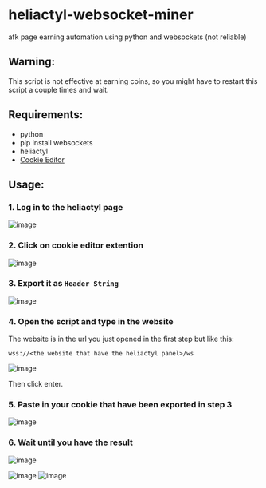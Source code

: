 # heliactyl-websocket-miner
afk page earning automation using python and websockets (not reliable)

## Warning:
This script is not effective at earning coins, so you might have to restart this script a couple times and wait.

## Requirements:
- python
- pip install websockets
- heliactyl
- [Cookie Editor](https://chromewebstore.google.com/detail/cookie-editor/hlkenndednhfkekhgcdicdfddnkalmdm)

## Usage:

### 1. Log in to the heliactyl page
  
![image](https://github.com/bulieme/heliactyl-websocket-miner/assets/53142287/f8d14f8e-dfdf-4102-a8db-be1a376b7ca2)

### 2. Click on cookie editor extention

![image](https://github.com/bulieme/heliactyl-websocket-miner/assets/53142287/26f6ad6d-6b18-445c-bb3e-5896e2311dfe)

### 3. Export it as `Header String`

![image](https://github.com/bulieme/heliactyl-websocket-miner/assets/53142287/e0b52510-0fea-40c9-bf4a-6e875eabb0bf)

### 4. Open the script and type in the website
The website is in the url you just opened in the first step but like this: 

    wss://<the website that have the heliactyl panel>/ws

![image](https://github.com/bulieme/heliactyl-websocket-miner/assets/53142287/f552a32e-a5e7-4e81-84a2-85a224d6d732)

Then click enter.

### 5. Paste in your cookie that have been exported in step 3

![image](https://github.com/bulieme/heliactyl-websocket-miner/assets/53142287/3e3e5f99-5d97-4f86-861f-3cb2586ad7c7)

### 6. Wait until you have the result

![image](https://github.com/bulieme/heliactyl-websocket-miner/assets/53142287/a125b0c8-8fc7-4890-b5b6-5e9d628664b2)

![image](https://github.com/bulieme/heliactyl-websocket-miner/assets/53142287/822e5c03-1779-4cb2-bd06-9b4b69bef61c) ![image](https://github.com/bulieme/heliactyl-websocket-miner/assets/53142287/50d2657a-a791-4071-8aa5-246ff5efa5be)

